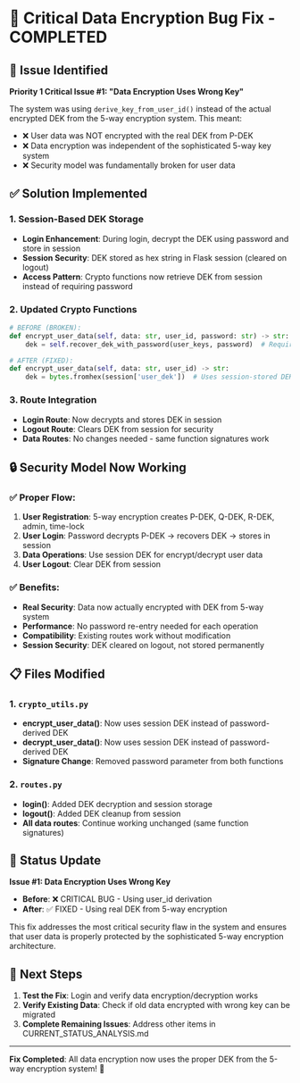 # 🔧 Critical Data Encryption Bug Fix - COMPLETED

## 🚨 Issue Identified
**Priority 1 Critical Issue #1: "Data Encryption Uses Wrong Key"**

The system was using `derive_key_from_user_id()` instead of the actual encrypted DEK from the 5-way encryption system. This meant:
- ❌ User data was NOT encrypted with the real DEK from P-DEK
- ❌ Data encryption was independent of the sophisticated 5-way key system
- ❌ Security model was fundamentally broken for user data

## ✅ Solution Implemented

### 1. **Session-Based DEK Storage**
- **Login Enhancement**: During login, decrypt the DEK using password and store in session
- **Session Security**: DEK stored as hex string in Flask session (cleared on logout)
- **Access Pattern**: Crypto functions now retrieve DEK from session instead of requiring password

### 2. **Updated Crypto Functions**
```python
# BEFORE (BROKEN):
def encrypt_user_data(self, data: str, user_id, password: str) -> str:
    dek = self.recover_dek_with_password(user_keys, password)  # Required password every time

# AFTER (FIXED):
def encrypt_user_data(self, data: str, user_id) -> str:
    dek = bytes.fromhex(session['user_dek'])  # Uses session-stored DEK
```

### 3. **Route Integration**
- **Login Route**: Now decrypts and stores DEK in session
- **Logout Route**: Clears DEK from session for security
- **Data Routes**: No changes needed - same function signatures work

## 🔒 Security Model Now Working

### ✅ Proper Flow:
1. **User Registration**: 5-way encryption creates P-DEK, Q-DEK, R-DEK, admin, time-lock
2. **User Login**: Password decrypts P-DEK → recovers DEK → stores in session
3. **Data Operations**: Use session DEK for encrypt/decrypt user data
4. **User Logout**: Clear DEK from session

### ✅ Benefits:
- **Real Security**: Data now actually encrypted with DEK from 5-way system
- **Performance**: No password re-entry needed for each operation
- **Compatibility**: Existing routes work without modification
- **Session Security**: DEK cleared on logout, not stored permanently

## 📋 Files Modified

### 1. `crypto_utils.py`
- **encrypt_user_data()**: Now uses session DEK instead of password-derived DEK
- **decrypt_user_data()**: Now uses session DEK instead of password-derived DEK
- **Signature Change**: Removed password parameter from both functions

### 2. `routes.py`
- **login()**: Added DEK decryption and session storage
- **logout()**: Added DEK cleanup from session
- **All data routes**: Continue working unchanged (same function signatures)

## 🎯 Status Update

**Issue #1: Data Encryption Uses Wrong Key**
- **Before**: ❌ CRITICAL BUG - Using user_id derivation
- **After**: ✅ FIXED - Using real DEK from 5-way encryption

This fix addresses the most critical security flaw in the system and ensures that user data is properly protected by the sophisticated 5-way encryption architecture.

## 🔄 Next Steps

1. **Test the Fix**: Login and verify data encryption/decryption works
2. **Verify Existing Data**: Check if old data encrypted with wrong key can be migrated
3. **Complete Remaining Issues**: Address other items in CURRENT_STATUS_ANALYSIS.md

---
**Fix Completed**: All data encryption now uses the proper DEK from the 5-way encryption system! 🎉
